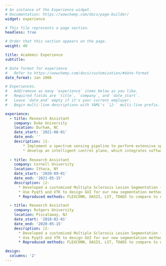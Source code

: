```yaml
---
# An instance of the Experience widget.
# Documentation: https://wowchemy.com/docs/page-builder/
widget: experience

# This file represents a page section.
headless: true

# Order that this section appears on the page.
weight: 40

title: Academic Experience
subtitle:

# Date format for experience
#   Refer to https://wowchemy.com/docs/customization/#date-format
date_format: Jan 2006

# Experiences.
#   Add/remove as many `experience` items below as you like.
#   Required fields are `title`, `company`, and `date_start`.
#   Leave `date_end` empty if it's your current employer.
#   Begin multi-line descriptions with YAML's `|2-` multi-line prefix.

experience:
  - title: Research Assistant
    company: Duke University
    location: Durham, NC
    date_start: '2021-08-01'
    date_end: ''
    description: |2-
        * Implement a spectrum sensing pipeline to perform extensive spectrum measurements and data collection for characterizing the spectrum usage and properties of potential interferers; 
        * develop an intelligent control plane, which integrates software-defined networking and machine learning techniques, for efficient spectrum monitoring, management, and resource allocation.
        
  - title: Research Assistant
    company: Cornell University
    location: Ithaca, NY
    date_start: '2020-09-01'
    date_end: '2021-05-15'
    description: |2-
      * Developed a customized Multiple Sclerosis Lesion Segmentation (MulS) challenge that allows teams to submit their outcomes for competition; 
      * Use Pyqt5 and VTK to design GUI for our new segmentation method; 
      * Reproduced methods: FLEXCONN, OASIS, LST, TOADS to compare to our results from the new segmentation method. 

  - title: Research Assistant
    company: Rutgers University
    location: Piscataway, NJ
    date_start: '2018-02-01'
    date_end: '2020-05-15'
    description: |2-
      * Developed a customized Multiple Sclerosis Lesion Segmentation (MulS) challenge that allows teams to submit their outcomes for competition; 
      * Use Pyqt5 and VTK to design GUI for our new segmentation method; 
      * Reproduced methods: FLEXCONN, OASIS, LST, TOADS to compare to our results from the new segmentation method. 

design:
  columns: '2'
---
```

